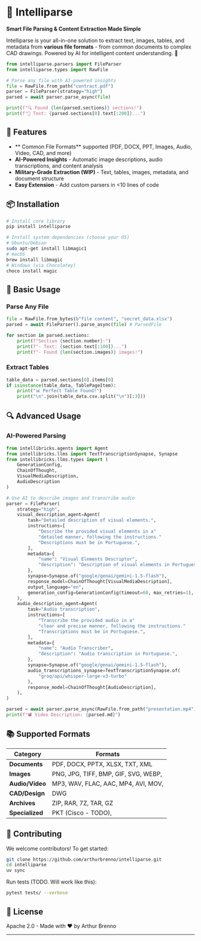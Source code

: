 # 🧠 Intelliparse

**Smart File Parsing & Content Extraction Made Simple**

Intelliparse is your all-in-one solution to extract text, images, tables, and metadata from **various file formats** - from common documents to complex CAD drawings. Powered by AI for intelligent content understanding. 🚀

```python
from intelliparse.parsers import FileParser
from intelliparse.types import RawFile

# Parse any file with AI-powered insights
file = RawFile.from_path("contract.pdf")
parser = FileParser(strategy="high")
parsed = await parser.parse_async(file)

print(f"🔍 Found {len(parsed.sections)} sections!")
print(f"📄 Text: {parsed.sections[0].text[:200]}...")
```

## 🌟 Features

- ** Common File Formats** supported (PDF, DOCX, PPT, Images, Audio, Video, CAD, and more)
- **AI-Powered Insights** - Automatic image descriptions, audio transcriptions, and content analysis
- **Military-Grade Extraction (WIP)** - Text, tables, images, metadata, and document structure
- **Easy Extension** - Add custom parsers in <10 lines of code

## 📦 Installation

```bash
# Install core library
pip install intelliparse

# Install system dependencies (choose your OS)
# Ubuntu/Debian
sudo apt-get install libmagic1
# macOS
brew install libmagic
# Windows (via Chocolatey)
choco install magic
```

## 🚀 Basic Usage

### Parse Any File
```python
file = RawFile.from_bytes(b"file content", "secret_data.xlsx")
parsed = await FileParser().parse_async(file) # ParsedFile

for section in parsed.sections:
    print(f"Section {section.number}:")
    print(f"- Text: {section.text[:100]}...")
    print(f"- Found {len(section.images)} images!")
```

### Extract Tables
```python
table_data = parsed.sections[0].items[0]
if isinstance(table_data, TablePageItem):
    print("📊 Perfect Table Found!")
    print("\n".join(table_data.csv.split("\n")[:3]))
```

## 🔍 Advanced Usage

### AI-Powered Parsing
```python
from intellibricks.agents import Agent
from intellibricks.llms import TextTranscriptionSynapse, Synapse
from intellibricks.llms.types import (
    GenerationConfig,
    ChainOfThought,
    VisualMediaDescription,
    AudioDescription
)

# Use AI to describe images and transcribe audio
parser = FileParser(
    strategy="high",
    visual_description_agent=Agent(
        task="Detailed description of visual elements.",
        instructions=[
            "Describe the provided visual elements in a"
            "detailed manner, following the instructions."
            "Descriptions must be in Portuguese.",
        ],
        metadata={
            "name": "Visual Elements Descriptor",
            "description": "Description of visual elements in Portuguese.",
        },
        synapse=Synapse.of("google/genai/gemini-1.5-flash"),
        response_model=ChainOfThought[VisualMediaDescription],
        output_language="en",
        generation_config=GenerationConfig(timeout=60, max_retries=1),
    ),
    audio_description_agent=Agent(
        task="Audio transcription",
        instructions=[
            "Transcribe the provided audio in a"
            "clear and precise manner, following the instructions."
            "Transcriptions must be in Portuguese.",
        ],
        metadata={
            "name": "Audio Transcriber",
            "description": "Audio transcription in Portuguese.",
        },
        synapse=Synapse.of("google/genai/gemini-1.5-flash"),
        audio_transcriptions_synapse=TextTranscriptionSynapse.of(
            "groq/api/whisper-large-v3-turbo"
        ),
        response_model=ChainOfThought[AudioDescription],
    ),
)

parsed = await parser.parse_async(RawFile.from_path("presentation.mp4"))
print(f"📽 Video Description: {parsed.md}")
```

## 📚 Supported Formats

| Category       | Formats                                                                 |
|----------------|-------------------------------------------------------------------------|
| **Documents**  | PDF, DOCX, PPTX, XLSX, TXT, XML                              |
| **Images**     | PNG, JPG, TIFF, BMP, GIF, SVG, WEBP,                            |
| **Audio/Video**| MP3, WAV, FLAC, AAC, MP4, AVI, MOV,                               |
| **CAD/Design** | DWG                                    |
| **Archives**   | ZIP, RAR, 7Z, TAR, GZ                                                  |
| **Specialized**| PKT (Cisco - TODO),             |

## 🤝 Contributing

We welcome contributors! To get started:
```bash
git clone https://github.com/arthurbrenno/intelliparse.git
cd intelliparse
uv sync
```

Run tests (TODO. Will work like this):
```bash
pytest tests/ --verbose
```

## 📜 License

Apache 2.0 - Made with ❤️ by Arthur Brenno

---
